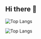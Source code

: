 ## Hi there 👋

![Top Langs](https://github-readme-stats.vercel.app/api/top-langs/?username=H2ll0World&theme=radical)

![Top Langs](https://github-readme-stats.vercel.app/api/top-langs/?username=H2ll0World&layout=compact?theme=radical)


<!--
**H2ll0World/H2ll0World** is a ✨ _special_ ✨ repository because its `README.md` (this file) appears on your GitHub profile.

Here are some ideas to get you started:

- 🔭 I’m currently working on ...
- 🌱 I’m currently learning ...
- 👯 I’m looking to collaborate on ...
- 🤔 I’m looking for help with ...
- 💬 Ask me about ...
- 📫 How to reach me: ...
- 😄 Pronouns: ...
- ⚡ Fun fact: ...
-->
